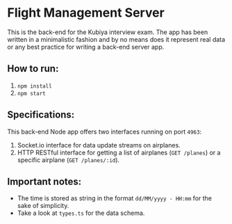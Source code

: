 # Flight Management Server

This is the back-end for the Kubiya interview exam.
The app has been written in a minimalistic fashion and by no means does it represent real data or any best practice for writing a back-end server app.

## How to run:

1. `npm install`
2. `npm start`

## Specifications:

This back-end Node app offers two interfaces running on port `4963`:

1. Socket.io interface for data update streams on airplanes.
2. HTTP RESTful interface for getting a list of airplanes (`GET /planes`) or a specific airplane (`GET /planes/:id`).

## Important notes:

- The time is stored as string in the format `dd/MM/yyyy - HH:mm` for the sake of simplicity.
- Take a look at `types.ts` for the data schema.
